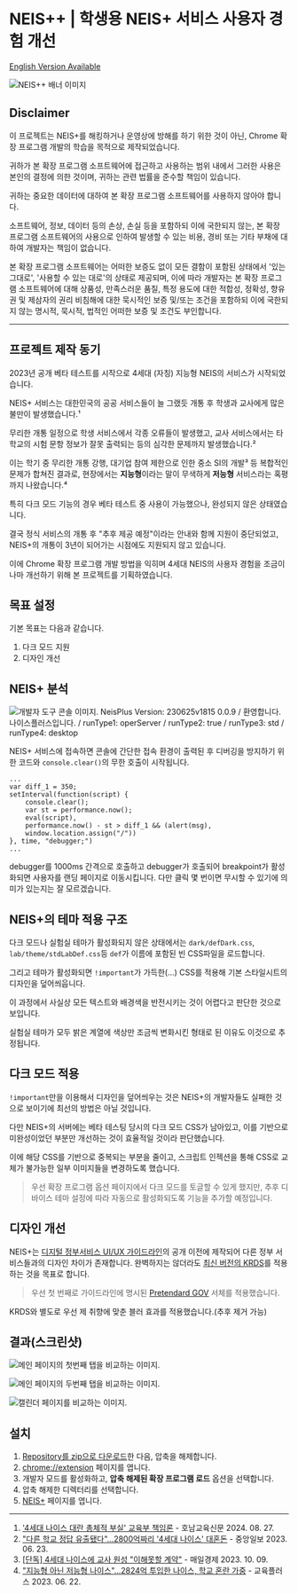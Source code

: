 # NEIS++ | 학생용 NEIS+ 서비스 사용자 경험 개선

[English Version Available](./README.en.md)

![NEIS++ 배너 이미지](README-images/NPP_MainBanner.jpg)

## Disclaimer

이 프로젝트는 NEIS+를 해킹하거나 운영상에 방해를 하기 위한 것이 아닌, Chrome 확장 프로그램 개발의 학습을 목적으로 제작되었습니다.

귀하가 본 확장 프로그램 소프트웨어에 접근하고 사용하는 범위 내에서 그러한 사용은 본인의 결정에 의한 것이며, 귀하는 관련 법률을 준수할 책임이 있습니다.

귀하는 중요한 데이터에 대하여 본 확장 프로그램 소프트웨어를 사용하지 않아야 합니다.

소프트웨어, 정보, 데이터 등의 손상, 손실 등을 포함하되 이에 국한되지 않는, 본 확장 프로그램 소프트웨어의 사용으로 인하여 발생할 수 있는 비용, 경비 또는 기타 부채에 대하여 개발자는 책임이 없습니다.

본 확장 프로그램 소프트웨어는 어떠한 보증도 없이 모든 결함이 포함된 상태에서 '있는 그대로', '사용할 수 있는 대로'의 상태로 제공되며, 이에 따라 개발자는 본 확장 프로그램 소프트웨어에 대해 상품성, 만족스러운 품질, 특정 용도에 대한 적합성, 정확성, 향유권 및 제삼자의 권리 비침해에 대한 묵시적인 보증 및/또는 조건을 포함하되 이에 국한되지 않는 명시적, 묵시적, 법적인 어떠한 보증 및 조건도 부인합니다.

---

## 프로젝트 제작 동기

2023년 공개 베타 테스트를 시작으로 4세대 (자칭) 지능형 NEIS의 서비스가 시작되었습니다.

NEIS+ 서비스는 대한민국의 공공 서비스들이 늘 그랬듯 개통 후 학생과 교사에게 많은 불만이 발생했습니다.¹

무리한 개통 일정으로 학생 서비스에서 각종 오류들이 발생했고, 교사 서비스에서는 타 학교의 시험 문항 정보가 잘못 출력되는 등의 심각한 문제까지 발생했습니다.²

이는 학기 중 무리한 개통 강행, 대기업 참여 제한으로 인한 중소 SI의 개발³ 등 복합적인 문제가 합쳐진 결과로, 현장에서는 **지능형**이라는 말이 무색하게 **저능형** 서비스라는 혹평까지 나왔습니다.⁴

특히 다크 모드 기능의 경우 베타 테스트 중 사용이 가능했으나, 완성되지 않은 상태였습니다.

결국 정식 서비스의 개통 후 "추후 제공 예정"이라는 안내와 함께 지원이 중단되었고, NEIS+의 개통이 3년이 되어가는 시점에도 지원되지 않고 있습니다.

이에 Chrome 확장 프로그램 개발 방법을 익히며 4세대 NEIS의 사용자 경험을 조금이나마 개선하기 위해 본 프로젝트를 기획하였습니다.

## 목표 설정

기본 목표는 다음과 같습니다.

1. 다크 모드 지원
2. 디자인 개선

## NEIS+ 분석

![개발자 도구 콘솔 이미지. NeisPlus Version: 230625v1815 0.0.9 / 환영합니다. 나이스플러스입니다. / runType1: operServer / runType2: true / runType3: std / runType4: desktop](README-images/ConsoleHello.jpg)

NEIS+ 서비스에 접속하면 콘솔에 간단한 접속 환경이 출력된 후 디버깅을 방지하기 위한 코드와 `console.clear()`의 무한 호출이 시작됩니다.
```
...
var diff_1 = 350;
setInterval(function(script) {
    console.clear();
    var st = performance.now();
    eval(script),
    performance.now() - st > diff_1 && (alert(msg),
    window.location.assign("/"))
}, time, "debugger;")
...
```
debugger를 1000ms 간격으로 호출하고 debugger가 호출되어 breakpoint가 활성화되면 사용자를 랜딩 페이지로 이동시킵니다.
다만 클릭 몇 번이면 무시할 수 있기에 의미가 있는지는 잘 모르겠습니다.


## NEIS+의 테마 적용 구조

다크 모드나 실험실 테마가 활성화되지 않은 상태에서는 `dark/defDark.css`, `lab/theme/stdLabDef.css`등 `def`가 이름에 포함된 빈 CSS파일을 로드합니다.

그리고 테마가 활성화되면 `!important`가 가득한(...) CSS를 적용해 기본 스타일시트의 디자인을 덮어씌웁니다.

이 과정에서 사실상 모든 텍스트와 배경색을 반전시키는 것이 어렵다고 판단한 것으로 보입니다.

실험실 테마가 모두 밝은 계열에 색상만 조금씩 변화시킨 형태로 된 이유도 이것으로 추정됩니다.

## 다크 모드 적용 

`!important`만을 이용해서 디자인을 덮어씌우는 것은 NEIS+의 개발자들도 실패한 것으로 보이기에 최선의 방법은 아닐 것입니다.

다만 NEIS+의 서버에는 베타 테스팅 당시의 다크 모드 CSS가 남아있고, 이를 기반으로 미완성이었던 부분만 개선하는 것이 효율적일 것이라 판단했습니다.

이에 해당 CSS를 기반으로 중복되는 부분을 줄이고, 스크립트 인젝션을 통해 CSS로 교체가 불가능한 일부 이미지들을 변경하도록 했습니다.

> 우선 확장 프로그램 옵션 페이지에서 다크 모드를 토글할 수 있게 했지만, 추후 디바이스 테마 설정에 따라 자동으로 활성화되도록 기능을 추가할 예정입니다.

## 디자인 개선

NEIS+는 [디지털 정부서비스 UI/UX 가이드라인](https://v04.krds.go.kr/guide/index.html)의 공개 이전에 제작되어 다른 정부 서비스들과의 디자인 차이가 존재합니다.
완벽하지는 않더라도 [최신 버전의 KRDS](https://www.krds.go.kr/html/site/index.html)를 적용하는 것을 목표로 합니다.

> 우선 첫 번째로 가이드라인에 명시된 [Pretendard GOV](https://www.krds.go.kr/html/site/style/style_03.html) 서체를 적용했습니다.

KRDS와 별도로 우선 제 취향에 맞춘 블러 효과를 적용했습니다.(추후 제거 가능)

## 결과(스크린샷)

![메인 페이지의 첫번째 탭을 비교하는 이미지.](README-images/Main_1.gif)

![메인 페이지의 두번째 탭을 비교하는 이미지.](README-images/Main_2.gif)

![캘린더 페이지를 비교하는 이미지.](README-images/Calendar.gif)

## 설치

1. [Repository를 zip으로 다운로드](https://github.com/hellojsna/NEISPlusPlus/archive/refs/heads/main.zip)한 다음, 압축을 해제합니다.
2. [chrome://extension](chrome://extension) 페이지를 엽니다.
3. 개발자 모드를 활성화하고, **압축 해제된 확장 프로그램 로드** 옵션을 선택합니다.
4. 압축 해제한 디렉터리를 선택합니다.
5. [NEIS+](https://neisplus.kr) 페이지를 엽니다.

---

1. ['4세대 나이스 대란 총체적 부실' 교육부 책임론](https://www.ihopenews.com/news/articleView.html?idxno=238259) - 호남교육신문 2024. 08. 27.
2. ["다른 학교 정답 유출됐다"…2800억짜리 '4세대 나이스' 대혼돈](https://www.joongang.co.kr/article/25172100) - 중앙일보 2023. 06. 23.
3. [[단독] 4세대 나이스에 교사 원성 "이해못할 계약"](https://www.mk.co.kr/news/society/10845764) - 매일경제 2023. 10. 09.
4. ["지능형 아닌 저능형 나이스"...2824억 투입한 나이스, 학교 혼란 가중](https://www.edpl.co.kr/news/articleView.html?idxno=9591) - 교육플러스 2023. 06. 22.